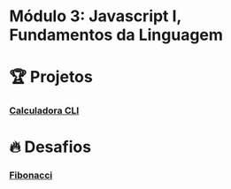 # Módulo 3: Javascript I, Fundamentos da Linguagem

# :trophy:  Projetos

### [Calculadora CLI](https://github.com/Luuck4s/AceleraDev-React/tree/master/Modulo%203/Calculadora)


# :fire: Desafios 

### [Fibonacci](https://github.com/Luuck4s/AceleraDev-React/tree/master/Modulo%203/Fibonacci)